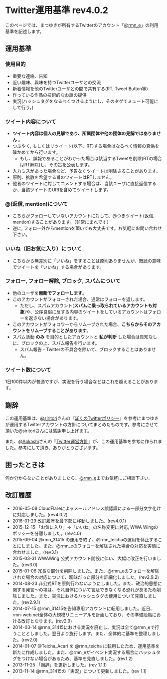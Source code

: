# Twitter運用基準 rev4.0.2
このページでは、まつゆきが所有するTwitterのアカウント「[@rmn_e](http://twitter.com/rmn_e)」の利用基準を記述します。

## 運用基準

### 使用目的 
- 重要な連絡、告知
- 近い趣味、興味を持つTwitterユーザとの交流
- 新着情報を他のTwitterユーザとの間で共有する(RT, Tweet Button等)
- 作っている作品の技術的なお話の提供
-  実況(ハッシュタグをなるべくつけるようにし、そのタグでミュート可能にして行う。)

### ツイート内容について
- **ツイート内容は個人の見解であり、所属団体や他の団体の見解ではありません** 。
- つぶやく, もしくはリツイート(以下、RT)する場合はなるべく情報の真偽を確かめてから行います。
  - もし、誤報であることがわかった場合は該当するTweetを削除(RTの場合はRT解除)し、その旨を公表します。
- 入力ミスがあった場合など、予告なくツイートは削除さることがあります。
- 原則、拡散を希望する旨のツイートはRTしません。
- 他者のツイートに対してコメントする場合は、当該ユーザに直接返信するか、当該ツイートのURIを含めてツイートします。

  
### @(返信, mention)について 
- こちらがフォローしていないアカウントに対して、@つきツイート(返信, mention)することがあります。（非常にまれです）
- 逆に, フォロー外からmentionを頂いても大丈夫です。お気軽にお問い合わせ下さい。

### いいね（旧お気に入り）について 
- こちらから無差別に「いいね」をすることは原則ありませんが、既読の意味でツイートを「いいね」する場合があります。

### フォロー, フォロー解除, ブロック, スパムについて
- 他のユーザを**無断でフォローします**。
- このアカウントがフォローされた場合、通常はフォローを返します。
  - ただし、スパムアカウント(**スパムに乗っ取られているアカウントも対象**)や、公序良俗に反する内容のツイートをしているアカウントはフォローを返さない場合があります。
- このアカウントがフォロワーからリムーブされた場合、**こちらからそのアカウントをリムーブすることがあります**。
- スパム活動 **のみ** を目的としたアカウントと **私が判断** した場合は告知なしに、ブロックの上、スパム報告を行います。
  - スパム報告・Twitterの不具合を除いて、ブロックすることはありません。
  
### ツイート数について
1日100件以内が普通ですが、実況を行う場合などはこれを超えることがあります。

## 謝辞 
この運用基準は、[@siritori](http://twitter.com/siritori)さんの『[ぼくのTwitterポリシー](http://d.hatena.ne.jp/siritori/20110307/1299484057)』を参考にまつゆきが運用するTwitterアカウントの方針についてまとめたものです。参考にさせて頂いた@siritoriさんには感謝申し上げます。

また、[@Aokashi](http://twitter.com/Aokashi)さんの『[Twitter運営方針](http://www.aokashi.net/about/twitter.html)』が、この運用基準を参考に作られました。参考にして頂き、ありがとうございます。

## 困ったときは 
何か分からないことがありましたら、[@rmn_e](http://twitter.com/rmn_e)までお気軽にご相談下さい。

## 改訂履歴
- 2016-05-08 CloudFlareによるメールアドレス誤認識による一部分文字化けに対応しました。(rev4.0.2)
- 2016-01-29 改訂履歴を最下部に移動しました。(rev4.0.1)
- 2015-12-15 「お気に入り」→「いいね」の名称変更に対応, WWA Wingのポリシーを分離しました。(rev4.0)
- 2015-09-04 @rmn_31415 の運用を終了、@rmn_teichaの運用を休止することにしました。また、@rmn_eのフォローを解除された場合の対応を実情に合わせました。(rev3.1)
- 2015-03-31 WWAWing 公式アカウント開設に伴い、大幅に改正を行いました。(rev3.0)
- 2015-01-06 冗長な部分を削除しました。また、@rmn_eのフォローを解除された場合の対応について、曖昧だった部分を詳細化しました。(rev2.9.2)
- 2014-08-23 非公式RTを原則行わないようにしました。また、政治的思想に関する発言〜の項は、それ自体について言及できなくなる恐れがあるため削除しました。また、実況におけるハッシュタグの使用について見直しました。(rev2.9.1)
- 2014-07-15 @rmn_31415を告知専用アカウントに転用しました。近日、rmn-web.net全体の大規模リニューアルを計画しており、その準備段階における改訂となります。(rev2.9)
- 2014-03-14 @rmn_31415における実況を廃止し、実況は全て@rmn_eで行うこととしました。翌日より施行します。また、全体的に基準を整理しました。(rev2.0)
- 2014-01-07 @Teicha_Acari を @rmn_teicha に転用したため、運用基準を新たに作成しました。また、@rmn_eがイベント実況する場合にハッシュタグをつけない場合があるため、基準を見直しました。(rev1.2)
- 2013-11-25 「謝辞」を更新しました。(rev 1.1.1)
- 2013-11-14 @rmn_31415の「実況」について更新しました。(rev 1.1)
